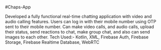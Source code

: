 #Chaps-App


Developed a fully functional real-time chatting application with video and audio calling features. Users can log in with their mobile number using OTP sent to their mobile number. Can make video calls, and audio calls, upload their status, send reactions to chat, make group chat, and also can send images to each other. Tech Used:- Kotlin, XML, Firebase Auth, Firebase Storage, Firebase Realtime Database, WebRTC